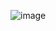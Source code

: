 ![image](https://github.com/reallywasi/Log_Auth/assets/118682540/9eb0d537-55d4-40dd-8603-b4ea1018c601)
